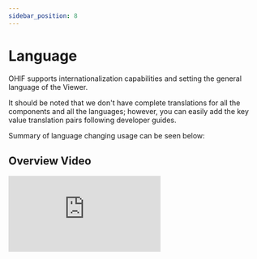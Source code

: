 ```yaml
---
sidebar_position: 8
---
```


# Language

OHIF supports internationalization capabilities and setting the general language
of the Viewer.

It should be noted that we don't have complete translations for all the components
and all the languages; however, you can easily add the key value translation pairs
following developer guides.

Summary of language changing usage can be seen below:



##  Overview Video

<div style={{padding:"56.25% 0 0 0", position:"relative"}}>
    <iframe src="https://player.vimeo.com/video/559038442?badge=0&amp;autopause=0&amp;player_id=0&amp;app_id=58479" frameBorder="0" allow="autoplay; fullscreen; picture-in-picture" allowFullScreen style= {{ position:"absolute",top:0,left:0,width:"100%",height:"100%"}} title="measurement-report"></iframe>
</div>
